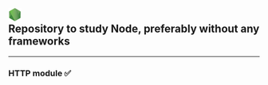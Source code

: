 <div style="margin: 0 auto;">
  <img align="left" alt="Node.js" width="26px" src="https://raw.githubusercontent.com/github/explore/80688e429a7d4ef2fca1e82350fe8e3517d3494d/topics/nodejs/nodejs.png" />
</div>

## Repository to study Node, preferably without any frameworks

<hr>

### HTTP module ✅